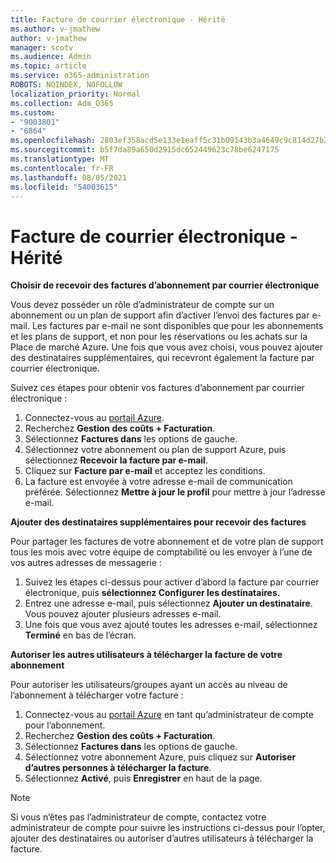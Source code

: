 ```yaml
---
title: Facture de courrier électronique - Hérité
ms.author: v-jmathew
author: v-jmathew
manager: scotv
ms.audience: Admin
ms.topic: article
ms.service: o365-administration
ROBOTS: NOINDEX, NOFOLLOW
localization_priority: Normal
ms.collection: Adm_O365
ms.custom:
- "9003801"
- "6864"
ms.openlocfilehash: 2803ef358acd5e133e1eaff5c31b09143b3a4649c9c814d27b214585487c0e7e
ms.sourcegitcommit: b5f7da89a650d2915dc652449623c78be6247175
ms.translationtype: MT
ms.contentlocale: fr-FR
ms.lasthandoff: 08/05/2021
ms.locfileid: "54003615"
---
```

# <a name="e-mail-invoice---legacy"></a>Facture de courrier électronique - Hérité

**Choisir de recevoir des factures d’abonnement par courrier électronique**

Vous devez posséder un rôle d’administrateur de compte sur un abonnement ou un plan de support afin d’activer l’envoi des factures par e-mail. Les factures par e-mail ne sont disponibles que pour les abonnements et les plans de support, et non pour les réservations ou les achats sur la Place de marché Azure. Une fois que vous avez choisi, vous pouvez ajouter des destinataires supplémentaires, qui recevront également la facture par courrier électronique.

Suivez ces étapes pour obtenir vos factures d’abonnement par courrier électronique :

1. Connectez-vous au [portail Azure](https://portal.azure.com/).
2. Recherchez **Gestion des coûts + Facturation**.
3. Sélectionnez **Factures dans** les options de gauche.
4. Sélectionnez votre abonnement ou plan de support Azure, puis sélectionnez **Recevoir la facture par e-mail**.
5. Cliquez sur **Facture par e-mail** et acceptez les conditions.
6. La facture est envoyée à votre adresse e-mail de communication préférée. Sélectionnez **Mettre à jour le profil** pour mettre à jour l’adresse e-mail.

**Ajouter des destinataires supplémentaires pour recevoir des factures**

Pour partager les factures de votre abonnement et de votre plan de support tous les mois avec votre équipe de comptabilité ou les envoyer à l’une de vos autres adresses de messagerie :

1. Suivez les étapes ci-dessus pour activer d’abord la facture par courrier électronique, puis **sélectionnez Configurer les destinataires.**
2. Entrez une adresse e-mail, puis sélectionnez **Ajouter un destinataire**. Vous pouvez ajouter plusieurs adresses e-mail.
3. Une fois que vous avez ajouté toutes les adresses e-mail, sélectionnez **Terminé** en bas de l’écran.

**Autoriser les autres utilisateurs à télécharger la facture de votre abonnement**

Pour autoriser les utilisateurs/groupes ayant un accès au niveau de l’abonnement à télécharger votre facture :

1. Connectez-vous au [portail Azure](https://portal.azure.com/) en tant qu’administrateur de compte pour l’abonnement.
2. Recherchez **Gestion des coûts + Facturation**.
3. Sélectionnez **Factures dans** les options de gauche.
4. Sélectionnez votre abonnement Azure, puis cliquez sur **Autoriser d’autres personnes à télécharger la facture**.
5. Sélectionnez **Activé**, puis **Enregistrer** en haut de la page.

> [!NOTE]
Si vous n’êtes pas l’administrateur de compte, contactez votre administrateur de compte pour suivre les instructions ci-dessus pour l’opter, ajouter des destinataires ou autoriser d’autres utilisateurs à télécharger la facture.
